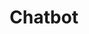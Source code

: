 ---
title: Chatbot
categories: [AI, Kotlin, Gemini Pro]
image: ./chatbot/Screenshot.png
description: An Android app that harnesses the power of Google AI for engaging and informative responses.
download_url: https://mdalbinhossain.github.io/Chatbot/
external_url: https://mdalbinhossain.github.io/Chatbot/
---